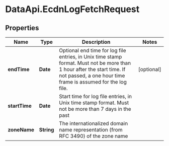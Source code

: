 # DataApi.EcdnLogFetchRequest

## Properties
Name | Type | Description | Notes
------------ | ------------- | ------------- | -------------
**endTime** | **Date** | Optional end time for log file entries, in Unix time stamp format. Must not be more than 1 hour after the start time. If not passed, a one hour time frame is assumed for the log file. | [optional] 
**startTime** | **Date** | Start time for log file entries, in Unix time stamp format. Must not be more than 7 days in the past | 
**zoneName** | **String** | The internationalized domain name representation (from RFC 3490) of the zone name | 
